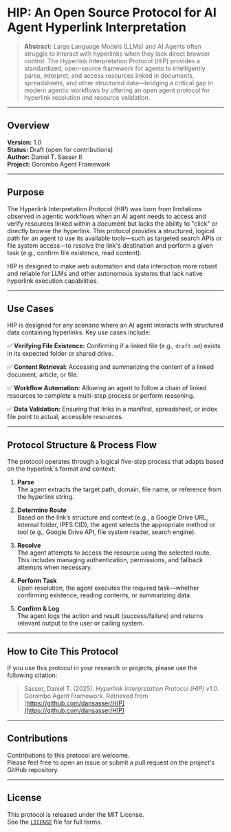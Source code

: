 # HIP: An Open Source Protocol for AI Agent Hyperlink Interpretation

> **Abstract:** Large Language Models (LLMs) and AI Agents often struggle to interact with hyperlinks when they lack direct browser control. The Hyperlink Interpretation Protocol (HIP) provides a standardized, open-source framework for agents to intelligently parse, interpret, and access resources linked in documents, spreadsheets, and other structured data—bridging a critical gap in modern agentic workflows by offering an open agent protocol for hyperlink resolution and resource validation.

---

## Overview

**Version:** 1.0  
**Status:** Draft (open for contributions)  
**Author:** Daniel T. Sasser II  
**Project:** Gorombo Agent Framework

---

## Purpose

The Hyperlink Interpretation Protocol (HIP) was born from limitations observed in agentic workflows when an AI agent needs to access and verify resources linked within a document but lacks the ability to "click" or directly browse the hyperlink. This protocol provides a structured, logical path for an agent to use its available tools—such as targeted search APIs or file system access—to resolve the link's destination and perform a given task (e.g., confirm file existence, read content).

HIP is designed to make web automation and data interaction more robust and reliable for LLMs and other autonomous systems that lack native hyperlink execution capabilities.

---

## Use Cases

HIP is designed for any scenario where an AI agent interacts with structured data containing hyperlinks. Key use cases include:

✅ **Verifying File Existence:** Confirming if a linked file (e.g., `draft.md`) exists in its expected folder or shared drive.

✅ **Content Retrieval:** Accessing and summarizing the content of a linked document, article, or file.

✅ **Workflow Automation:** Allowing an agent to follow a chain of linked resources to complete a multi-step process or perform reasoning.

✅ **Data Validation:** Ensuring that links in a manifest, spreadsheet, or index file point to actual, accessible resources.

---

## Protocol Structure & Process Flow

The protocol operates through a logical five-step process that adapts based on the hyperlink's format and context:

1. **Parse**  
   The agent extracts the target path, domain, file name, or reference from the hyperlink string.

2. **Determine Route**  
   Based on the link’s structure and context (e.g., a Google Drive URL, internal folder, IPFS CID), the agent selects the appropriate method or tool (e.g., Google Drive API, file system reader, search engine).

3. **Resolve**  
   The agent attempts to access the resource using the selected route. This includes managing authentication, permissions, and fallback attempts when necessary.

4. **Perform Task**  
   Upon resolution, the agent executes the required task—whether confirming existence, reading contents, or summarizing data.

5. **Confirm & Log**  
   The agent logs the action and result (success/failure) and returns relevant output to the user or calling system.

---

## How to Cite This Protocol

If you use this protocol in your research or projects, please use the following citation:

> Sasser, Daniel T. (2025). *Hyperlink Interpretation Protocol (HIP) v1.0*. Gorombo Agent Framework. Retrieved from [https://github.com/dansasser/HIP](https://github.com/dansasser/HIP)

---

## Contributions

Contributions to this protocol are welcome.  
Please feel free to open an issue or submit a pull request on the project's GitHub repository.

---

## License

This protocol is released under the MIT License.  
See the [`LICENSE`](./LICENSE) file for full terms.
